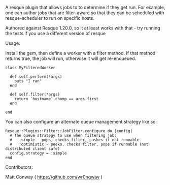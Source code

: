A resque plugin that allows jobs to to determine if they get run.  For example, one can author jobs that are filter-aware so that they can be scheduled with resque-scheduler to run on specific hosts.

Authored against Resque 1.20.0, so it at least works with that - try running the tests if you use a different version of resque

Usage:

Install the gem, then define a worker with a filter method.  If that method returns true, the job will run, otherwise it will get re-enqueued.

    class MyFilteredWorker
    
      def self.perform(*args)
        puts "I ran"
      end
      
      def self.filter(*args)
        return `hostname`.chomp == args.first
      end
      
    end


You can also configure an alternate queue management strategy like so:

    Resque::Plugins::Filter::JobFilter.configure do |config|
      # The queue strategy to use when filtering job:
      #   :simple - pops, checks filter, pushes if not runnable
      #   :optimistic - peeks, checks filter, pops if runnable (not distributed client safe)
      config.strategy = :simple
    end

Contributors:

Matt Conway ( https://github.com/wr0ngway )
